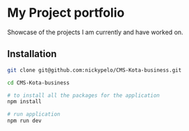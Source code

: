 # My Project portfolio
Showcase of the projects I am currently and have worked on.

## Installation

```bash
git clone git@github.com:nickypelo/CMS-Kota-business.git

cd CMS-Kota-business

# to install all the packages for the application
npm install

# run application
npm run dev
```